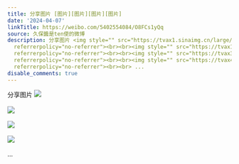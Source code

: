 ```yaml
---
title: 分享图片 [图片][图片][图片][图片]
date: '2024-04-07'
linkTitle: https://weibo.com/5402554084/O8FCs1yQq
source: 久保醬是ten使的微博
description: 分享图片 <img style="" src="https://tvax1.sinaimg.cn/large/005TCz76gy1hoiond23xvj30yh0k00tq.jpg"
  referrerpolicy="no-referrer"><br><br><img style="" src="https://tvax1.sinaimg.cn/large/005TCz76gy1hoione0zx8j30yf0k0myq.jpg"
  referrerpolicy="no-referrer"><br><br><img style="" src="https://tvax3.sinaimg.cn/large/005TCz76gy1hoionelzzbj30ya0k0wfx.jpg"
  referrerpolicy="no-referrer"><br><br><img style="" src="https://tvax4.sinaimg.cn/large/005TCz76gy1hoionfxawaj30yo0k0q4l.jpg"
  referrerpolicy="no-referrer"><br><br> ...
disable_comments: true
---
```

分享图片 <img style="" src="https://tvax1.sinaimg.cn/large/005TCz76gy1hoiond23xvj30yh0k00tq.jpg" referrerpolicy="no-referrer"><br><br><img style="" src="https://tvax1.sinaimg.cn/large/005TCz76gy1hoione0zx8j30yf0k0myq.jpg" referrerpolicy="no-referrer"><br><br><img style="" src="https://tvax3.sinaimg.cn/large/005TCz76gy1hoionelzzbj30ya0k0wfx.jpg" referrerpolicy="no-referrer"><br><br><img style="" src="https://tvax4.sinaimg.cn/large/005TCz76gy1hoionfxawaj30yo0k0q4l.jpg" referrerpolicy="no-referrer"><br><br> ...